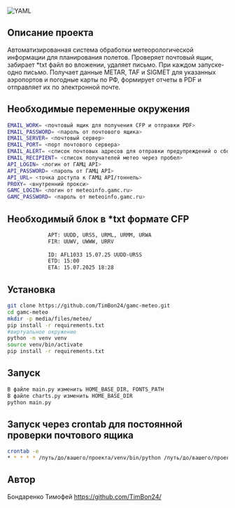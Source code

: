 ![YAML](https://img.shields.io/badge/YAML-2.0-blue?logo=yaml&logoColor=white)

## Описание проекта

Автоматизированная система обработки метеорологической информации для планирования полетов.
Проверяет почтовый ящик, забирает *txt файл во вложении, удаляет письмо. При каждом запуске- одно письмо.
Получает данные METAR, TAF и SIGMET для указанных аэропортов и погодные карты по РФ,
формирует отчеты в PDF и отправляет их по электронной почте.

## Необходимые переменные окружения
```bash
EMAIL_WORK= <почтовый ящик для получения CFP и отправки PDF>
EMAIL_PASSWORD= <пароль от почтового ящика>
EMAIL_SERVER= <почтовый сервер>
EMAIL_PORT= <порт почтового сервера>
EMAIL_ALERT= <список почтовых адресов для отправки предупреждений о сбое через пробел>
EMAIL_RECIPIENT= <список получателей метео через пробел>
API_LOGIN= <логин от ГАМЦ API>
API_PASSWORD= <пароль от ГАМЦ API>
API_URL= <точка доступа к ГАМЦ API/тоннель>
PROXY= <внутренний прокси>
GAMC_LOGIN= <логин от meteoinfo.gamc.ru>
GAMC_PASSWORD= <пароль от meteoinfo.gamc.ru>
```
## Необходимый блок в *txt формате CFP
```bash
             APT: UUDD, URSS, URML, URMM, URWA
             FIR: UUWV, UWWW, URRV
             
             ID: AFL1033 15.07.25 UUDD-URSS
             ETD: 15:00
             ETA: 15.07.2025 18:28
```

## Установка
```bash
git clone https://github.com/TimBon24/gamc-meteo.git
cd gamc-meteo
mkdir -p media/files/meteo/
pip install -r requirements.txt
#виртуальное окружение
python -m venv venv
source venv/bin/activate
pip install -r requirements.txt 
```
## Запуск
```bash
В файле main.py изменить HOME_BASE_DIR, FONTS_PATH
В файле charts.py изменить HOME_BASE_DIR
python main.py
```

## Запуск через crontab для постоянной проверки почтового ящика
```bash
crontab -e 
* * * * * /путь/до/вашего/проекта/venv/bin/python /путь/до/вашего/проекта/main.py
```

## Автор
Бондаренко Тимофей https://github.com/TimBon24/
